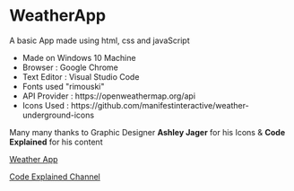 # WeatherApp
A basic App made using html, css and javaScript <br>
<ul>
  <li>Made on Windows 10 Machine</li>
  <li>Browser : Google Chrome</li>
  <li>Text Editor : Visual Studio Code</li>
  <li>Fonts used "rimouski"</li>
  <li>API Provider : https://openweathermap.org/api</li>
  <li>Icons Used : https://github.com/manifestinteractive/weather-underground-icons</li>
</ul>

Many many thanks to Graphic Designer <b>Ashley Jager</b> for his Icons & <b>Code Explained</b> for his content

[Weather App](https://ankit404.github.io/weatherApp/)

[Code Explained Channel](https://www.youtube.com/channel/UC8n8ftV94ZU_DJLOLtrpORA)
